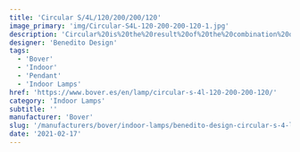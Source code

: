 ```yaml
---
title: 'Circular S/4L/120/200/200/120'
image_primary: 'img/Circular-S4L-120-200-200-120-1.jpg'
description: 'Circular%20is%20the%20result%20of%20the%20combination%20of%20design%20and%20architecture%20to%20create%20lights%20for%20large%20spaces.%20With%20this%20piece%2C%20Benedito%20Design%20accomplishes%20maximum%20expression%20with%20minimum%20materials.%20Circular%20offers%20great%20versatility%20with%20its%20combination%20of%20formats%20and%20finishes.%20Its%20timeless%20yet%20contemporary%20design%20gives%20it%20character%20and%20perfectly%20illuminates%20spaces%20of%20high%20architectural%20value.'
designer: 'Benedito Design'
tags:
  - 'Bover'
  - 'Indoor'
  - 'Pendant'
  - 'Indoor Lamps'
href: 'https://www.bover.es/en/lamp/circular-s-4l-120-200-200-120/'
category: 'Indoor Lamps'
subtitle: ''
manufacturer: 'Bover'
slug: '/manufacturers/bover/indoor-lamps/benedito-design-circular-s-4-l-120-200-200-120'
date: '2021-02-17'
---
```

